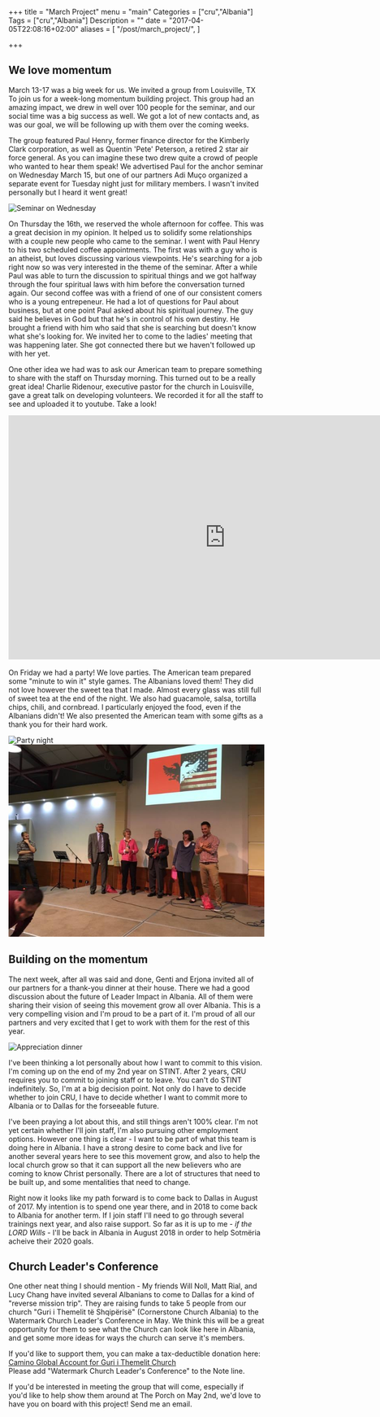 +++
title = "March Project"
menu = "main"
Categories = ["cru","Albania"]
Tags = ["cru","Albania"]
Description = ""
date = "2017-04-05T22:08:16+02:00"
aliases = [
  "/post/march_project/",
]

+++

## We love momentum

March 13-17 was a big week for us.  We invited a group from Louisville, TX To join us for a week-long momentum building project.  This group had an amazing impact, we drew in well over 100 people for the seminar, and our social time was a big success as well.  We got a lot of new contacts and, as was our goal, we will be following up with them over the coming weeks.

The group featured Paul Henry, former finance director for the Kimberly Clark corporation, as well as Quentin 'Pete' Peterson, a retired 2 star air force general.  As you can imagine these two drew quite a crowd of people who wanted to hear them speak!  We advertised Paul for the anchor seminar on Wednesday March 15, but one of our partners Adi Muço organized a separate event for Tuesday night just for military members.  I wasn't invited personally but I heard it went great!

![Seminar on Wednesday](/images/2017/march_2017_seminar.640x.jpg)

On Thursday the 16th, we reserved the whole afternoon for coffee.  This was a great decision in my opinion.  It helped us to solidify some relationships with a couple new people who came to the seminar.  I went with Paul Henry to his two scheduled coffee appointments.  The first was with a guy who is an atheist, but loves discussing various viewpoints.  He's searching for a job right now so was very interested in the theme of the seminar.  After a while Paul was able to turn the discussion to spiritual things and we got halfway through the four spiritual laws with him before the conversation turned again.  Our second coffee was with a friend of one of our consistent comers who is a young entrepeneur.  He had a lot of questions for Paul about business, but at one point Paul asked about his spiritual journey.  The guy said he believes in God but that he's in control of his own destiny.  He brought a friend with him who said that she is searching but doesn't know what she's looking for.  We invited her to come to the ladies' meeting that was happening later.  She got connected there but we haven't followed up with her yet.

One other idea we had was to ask our American team to prepare something to share with the staff on Thursday morning.  This turned out to be a really great idea!  Charlie Ridenour, executive pastor for the church in Louisville, gave a great talk on developing volunteers.  We recorded it for all the staff to see and uploaded it to youtube.  Take a look!

<iframe width="854" height="480" src="https://www.youtube.com/embed/n_jspGsjSXc" frameborder="0" allowfullscreen></iframe>

On Friday we had a party!  We love parties.  The American team prepared some "minute to win it" style games.  The Albanians loved them!  They did not love however the sweet tea that I made.  Almost every glass was still full of sweet tea at the end of the night.  We also had guacamole, salsa, tortilla chips, chili, and cornbread.  I particularly enjoyed the food, even if the Albanians didn't!  We also presented the American team with some gifts as a thank you for their hard work.

![Party night](/images/2017/march_2017_games.640x.jpg)
![The American team](/images/2017/march_2017_americans.jpg)

## Building on the momentum

The next week, after all was said and done, Genti and Erjona invited all of our partners for a thank-you dinner at their house.  There we had a good discussion about the future of Leader Impact in Albania.  All of them were sharing their vision of seeing this movement grow all over Albania.  This is a very compelling vision and I'm proud to be a part of it.  I'm proud of all our partners and very excited that I get to work with them for the rest of this year.

![Appreciation dinner](/images/2017/march_2017_appreciation_dinner.640x.jpg)

I've been thinking a lot personally about how I want to commit to this vision.  I'm coming up on the end of my 2nd year on STINT.  After 2 years, CRU requires you to commit to joining staff or to leave.  You can't do STINT indefinitely.  So, I'm at a big decision point.  Not only do I have to decide whether to join CRU, I have to decide whether I want to commit more to Albania or to Dallas for the forseeable future.

I've been praying a lot about this, and still things aren't 100% clear.  I'm not yet certain whether I'll join staff, I'm also pursuing other employment options.  However one thing is clear - I want to be part of what this team is doing here in Albania.  I have a strong desire to come back and live for another several years here to see this movement grow, and also to help the local church grow so that it can support all the new believers who are coming to know Christ personally.  There are a lot of structures that need to be built up, and some mentalities that need to change.

Right now it looks like my path forward is to come back to Dallas in August of 2017.  My intention is to spend one year there, and in 2018 to come back to Albania for another term.  If I join staff I'll need to go through several trainings next year, and also raise support.  So far as it is up to me - _if the LORD Wills_ - I'll be back in Albania in August 2018 in order to help Sotmëria acheive their 2020 goals.

## Church Leader's Conference

One other neat thing I should mention - My friends Will Noll, Matt Rial, and Lucy Chang have invited several Albanians to come to Dallas for a kind of "reverse mission trip".  They are raising funds to take 5 people from our church "Guri i Themelit të Shqipërisë" (Cornerstone Church Albania) to the Watermark Church Leader's Conference in May.  We think this will be a great opportunity for them to see what the Church can look like here in Albania, and get some more ideas for ways the church can serve it's members.

If you'd like to support them, you can make a tax-deductible donation here: [Camino Global Account for Guri i Themelit Church](https://www.caminoglobal.org/giveto/062380)  
Please add "Watermark Church Leader's Conference" to the Note line.

If you'd be interested in meeting the group that will come, especially if you'd like to help show them around at The Porch on May 2nd, we'd love to have you on board with this project!  Send me an email.